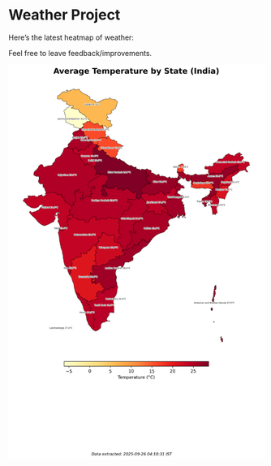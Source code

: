 # Weather Project

Here’s the latest heatmap of weather:

Feel free to leave feedback/improvements.

![India Heatmap](docs/assets/india_heatmap.png?v=D5C4E1)
